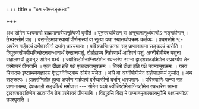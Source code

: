 +++
title = "०१ सोमसङ्कल्पः"

+++

अथ सोमेन यक्ष्यमाणो ब्राह्मणानार्षेयानृत्विजो वृणीते । यूनस्स्थविरान् वा अनूचानानूर्ध्ववाचोऽ-नङ्गहीनान् । तेभ्यस्सोमं प्राह । वसन्तेऽमावास्यायां पौर्णमास्यां वा सुत्या यथा स्यात्तथोपक्रमः कर्तव्यः । प्रथमसोमे १:- अपरेण गार्हपत्यं दर्भेष्वासीनो दर्भान् धारयमाणः । पवित्रपाणिः पत्न्या सह प्राणानायम्य सङ्कल्पं करोति । त्रिपुरुषसोमपीथविच्छेदनसन्धानार्थं ऐन्द्राग्नपशुं, दौर्ब्राह्मण्य निर्हरणार्थं आश्विनं पशुं, अग्नीषोमीयेन पशुना सहालम्भ्यौ कुर्वन्२ सोमेन यक्ष्ये । ज्योतिष्टोमेनाग्निष्टोमेन रथन्तरेण साम्ना द्वादशशतदक्षिणेन सप्रवर्ग्येण तेन परमेश्वरं प्रीणयानि । एका दीक्षा इति पक्षे एकादश्यामुपक्रमः । तिस्रो दीक्षा इति पक्षे नवम्यामुपक्रमः । यस्य पित्रादयः इष्टप्रथमयज्ञास्स ऐन्द्राग्नेनेष्ट्वाथ सोमेन यजेत । अपि वा अग्नीषोमीयेन सहोपालम्भ्यं कुर्यात् । अथ सङ्कल्पः । प्रातरग्निहोत्रं हुत्वा अपरेण गार्हपत्यं दर्भेष्वासीनो दर्भान् धारयमाणः । पवित्रपाणिः पत्न्या सह प्राणानायम्य, देशकालौ सङ्कीर्त्य ममोपात्त --- सोमेन यक्ष्ये ज्योतिष्टोमेनाग्निष्टोमेन रथन्तरेण साम्ना द्वादशशतदक्षिणेन सप्रवर्ग्येण तेन परमेश्वरं प्रीणयानि । विद्युदसि विद्य मे पाप्मानमृतात्सत्यमुपैमि यक्ष्यमाणोऽप उपस्पृशति ।

